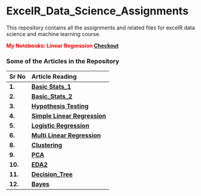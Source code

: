 # ExcelR_Data_Science_Assignments
This repository contains all the assignments and related files for excelR data science and machine learning course.


**<Span style="color:red;">My Notebooks: Linear Regression </span>**    [**Checkout**](https://github.com/PranavlovesData/Linear_Regression) 

### Some of the Articles in the Repository

| **Sr No** | **Article Reading**                                          |
| --------- | :----------------------------------------------------------- |
| **1.**    | **[Basic Stats_1](https://github.com/PranavlovesData/ExcelR_Data_Science_Assignments/tree/main/Basic_stats)** |
| **2.**    | **[Basic_Stats_2](https://github.com/PranavlovesData/ExcelR_Data_Science_Assignments/tree/main/Basic_stats_2)** |
| **3.**    | **[Hypothesis Testing](https://github.com/PranavlovesData/ExcelR_Data_Science_Assignments/tree/main/Hypothesis_Testing)** |
| **4.**    | **[Simple Linear Regression](https://github.com/PranavlovesData/ExcelR_Data_Science_Assignments/tree/main/Linear_Regression)** |
| **5.**    | **[Logistic Regression](https://github.com/PranavlovesData/ExcelR_Data_Science_Assignments/tree/main/Logistic_Regression)** |
| **6.**    | **[Multi Linear Regression](https://github.com/PranavlovesData/ExcelR_Data_Science_Assignments/tree/main/Multi_Linear_Regression)** |
| **8.**    | **[Clustering](https://github.com/PranavlovesData/ExcelR_Data_Science_Assignments/tree/main/Clustering)** |
| **9.**    | **[PCA](https://github.com/PranavlovesData/ExcelR_Data_Science_Assignments/tree/main/08_PCA)** |
| **10.**    | **[EDA2](https://github.com/PranavlovesData/ExcelR_Data_Science_Assignments/tree/main/EDA2)** |
| **11.**    | **[Decision_Tree](https://github.com/PranavlovesData/ExcelR_Data_Science_Assignments/tree/main/Decision_Tree)** |
| **12.**    | **[Bayes](https://github.com/PranavlovesData/ExcelR_Data_Science_Assignments/tree/main/Clustering)** |
